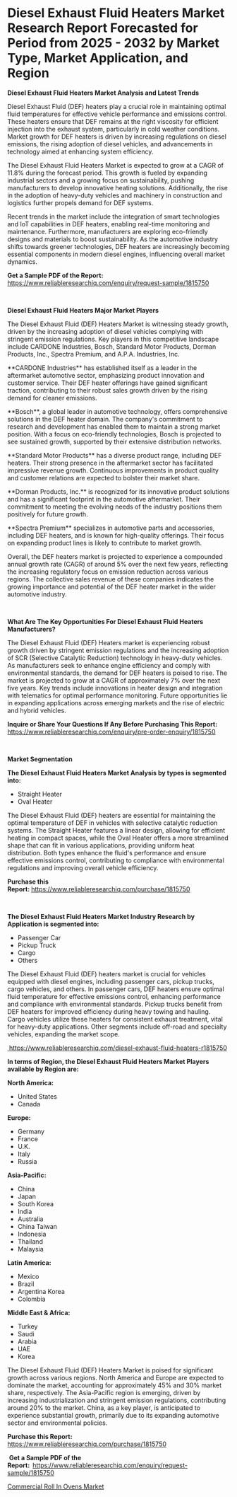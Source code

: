 <p><h1>Diesel Exhaust Fluid Heaters Market Research Report Forecasted for Period from 2025 -  2032 by Market Type, Market Application, and Region</h1></p><p><strong>Diesel Exhaust Fluid Heaters Market Analysis and Latest Trends</strong></p>
<p><p>Diesel Exhaust Fluid (DEF) heaters play a crucial role in maintaining optimal fluid temperatures for effective vehicle performance and emissions control. These heaters ensure that DEF remains at the right viscosity for efficient injection into the exhaust system, particularly in cold weather conditions. Market growth for DEF heaters is driven by increasing regulations on diesel emissions, the rising adoption of diesel vehicles, and advancements in technology aimed at enhancing system efficiency.</p><p>The Diesel Exhaust Fluid Heaters Market is expected to grow at a CAGR of 11.8% during the forecast period. This growth is fueled by expanding industrial sectors and a growing focus on sustainability, pushing manufacturers to develop innovative heating solutions. Additionally, the rise in the adoption of heavy-duty vehicles and machinery in construction and logistics further propels demand for DEF systems.</p><p>Recent trends in the market include the integration of smart technologies and IoT capabilities in DEF heaters, enabling real-time monitoring and maintenance. Furthermore, manufacturers are exploring eco-friendly designs and materials to boost sustainability. As the automotive industry shifts towards greener technologies, DEF heaters are increasingly becoming essential components in modern diesel engines, influencing overall market dynamics.</p></p>
<p><strong>Get a Sample PDF of the Report:&nbsp;</strong> <a href="https://www.reliableresearchiq.com/enquiry/request-sample/1815750?utm_campaign=2196&utm_medium=2&utm_source=Github&utm_content=ia&utm_term=19022025&utm_id=diesel-exhaust-fluid-heaters">https://www.reliableresearchiq.com/enquiry/request-sample/1815750</a></p>
<p>&nbsp;</p>
<p><strong>Diesel Exhaust Fluid Heaters Major Market Players</strong></p>
<p><p>The Diesel Exhaust Fluid (DEF) Heaters Market is witnessing steady growth, driven by the increasing adoption of diesel vehicles complying with stringent emission regulations. Key players in this competitive landscape include CARDONE Industries, Bosch, Standard Motor Products, Dorman Products, Inc., Spectra Premium, and A.P.A. Industries, Inc.</p><p>**CARDONE Industries** has established itself as a leader in the aftermarket automotive sector, emphasizing product innovation and customer service. Their DEF heater offerings have gained significant traction, contributing to their robust sales growth driven by the rising demand for cleaner emissions.</p><p>**Bosch**, a global leader in automotive technology, offers comprehensive solutions in the DEF heater domain. The company's commitment to research and development has enabled them to maintain a strong market position. With a focus on eco-friendly technologies, Bosch is projected to see sustained growth, supported by their extensive distribution networks.</p><p>**Standard Motor Products** has a diverse product range, including DEF heaters. Their strong presence in the aftermarket sector has facilitated impressive revenue growth. Continuous improvements in product quality and customer relations are expected to bolster their market share.</p><p>**Dorman Products, Inc.** is recognized for its innovative product solutions and has a significant footprint in the automotive aftermarket. Their commitment to meeting the evolving needs of the industry positions them positively for future growth.</p><p>**Spectra Premium** specializes in automotive parts and accessories, including DEF heaters, and is known for high-quality offerings. Their focus on expanding product lines is likely to contribute to market growth.</p><p>Overall, the DEF heaters market is projected to experience a compounded annual growth rate (CAGR) of around 5% over the next few years, reflecting the increasing regulatory focus on emission reduction across various regions. The collective sales revenue of these companies indicates the growing importance and potential of the DEF heater market in the wider automotive industry.</p></p>
<p>&nbsp;</p>
<p><strong>What Are The Key Opportunities For Diesel Exhaust Fluid Heaters Manufacturers?</strong></p>
<p><p>The Diesel Exhaust Fluid (DEF) Heaters market is experiencing robust growth driven by stringent emission regulations and the increasing adoption of SCR (Selective Catalytic Reduction) technology in heavy-duty vehicles. As manufacturers seek to enhance engine efficiency and comply with environmental standards, the demand for DEF heaters is poised to rise. The market is projected to grow at a CAGR of approximately 7% over the next five years. Key trends include innovations in heater design and integration with telematics for optimal performance monitoring. Future opportunities lie in expanding applications across emerging markets and the rise of electric and hybrid vehicles.</p></p>
<p><strong>Inquire or Share Your Questions If Any Before Purchasing This Report:</strong> <a href="https://www.reliableresearchiq.com/enquiry/pre-order-enquiry/1815750?utm_campaign=2196&utm_medium=2&utm_source=Github&utm_content=ia&utm_term=19022025&utm_id=diesel-exhaust-fluid-heaters">https://www.reliableresearchiq.com/enquiry/pre-order-enquiry/1815750</a></p>
<p>&nbsp;</p>
<p><strong>Market Segmentation</strong></p>
<p><strong>The Diesel Exhaust Fluid Heaters Market Analysis by types is segmented into:</strong></p>
<p><ul><li>Straight Heater</li><li>Oval Heater</li></ul></p>
<p><p>The Diesel Exhaust Fluid (DEF) heaters are essential for maintaining the optimal temperature of DEF in vehicles with selective catalytic reduction systems. The Straight Heater features a linear design, allowing for efficient heating in compact spaces, while the Oval Heater offers a more streamlined shape that can fit in various applications, providing uniform heat distribution. Both types enhance the fluid's performance and ensure effective emissions control, contributing to compliance with environmental regulations and improving overall vehicle efficiency.</p></p>
<p><strong>Purchase this Report:&nbsp;</strong><a href="https://www.reliableresearchiq.com/purchase/1815750?utm_campaign=2196&utm_medium=2&utm_source=Github&utm_content=ia&utm_term=19022025&utm_id=diesel-exhaust-fluid-heaters">https://www.reliableresearchiq.com/purchase/1815750</a></p>
<p>&nbsp;</p>
<p><strong>The Diesel Exhaust Fluid Heaters Market Industry Research by Application is segmented into:</strong></p>
<p><ul><li>Passenger Car</li><li>Pickup Truck</li><li>Cargo</li><li>Others</li></ul></p>
<p><p>The Diesel Exhaust Fluid (DEF) heaters market is crucial for vehicles equipped with diesel engines, including passenger cars, pickup trucks, cargo vehicles, and others. In passenger cars, DEF heaters ensure optimal fluid temperature for effective emissions control, enhancing performance and compliance with environmental standards. Pickup trucks benefit from DEF heaters for improved efficiency during heavy towing and hauling. Cargo vehicles utilize these heaters for consistent exhaust treatment, vital for heavy-duty applications. Other segments include off-road and specialty vehicles, expanding the market scope.</p></p>
<p><a href="https://www.reliableresearchiq.com/diesel-exhaust-fluid-heaters-r1815750?utm_campaign=2196&utm_medium=2&utm_source=Github&utm_content=ia&utm_term=19022025&utm_id=diesel-exhaust-fluid-heaters">&nbsp;https://www.reliableresearchiq.com/diesel-exhaust-fluid-heaters-r1815750</a></p>
<p><strong>In terms of Region, the Diesel Exhaust Fluid Heaters Market Players available by Region are:</strong></p>
<p>
    <p> <strong> North America: </strong>
        <ul>
            <li>United States</li>
            <li>Canada</li>
        </ul>
        </p> 
    <p> <strong> Europe: </strong>
        <ul>
            <li>Germany</li>
            <li>France</li>
            <li>U.K.</li>
            <li>Italy</li>
            <li>Russia</li>
        </ul>
        </p> 
    <p> <strong> Asia-Pacific: </strong>
        <ul>
            <li>China</li>
            <li>Japan</li>
            <li>South Korea</li>
            <li>India</li>
            <li>Australia</li>
            <li>China Taiwan</li>
            <li>Indonesia</li>
            <li>Thailand</li>
            <li>Malaysia</li>
        </ul>
        </p> 
    <p> <strong> Latin America: </strong>
        <ul>
            <li>Mexico</li>
            <li>Brazil</li>
            <li>Argentina Korea</li>
            <li>Colombia</li>
        </ul>
        </p> 
    <p> <strong> Middle East & Africa: </strong>
        <ul>
            <li>Turkey</li>
            <li>Saudi</li>
            <li>Arabia</li>
            <li>UAE</li>
            <li>Korea</li>
        </ul>
    </p>
    </p>
<p><p>The Diesel Exhaust Fluid (DEF) Heaters Market is poised for significant growth across various regions. North America and Europe are expected to dominate the market, accounting for approximately 45% and 30% market share, respectively. The Asia-Pacific region is emerging, driven by increasing industrialization and stringent emission regulations, contributing around 20% to the market. China, as a key player, is anticipated to experience substantial growth, primarily due to its expanding automotive sector and environmental policies.</p></p>
<p><strong>Purchase this Report: </strong><a href="https://www.reliableresearchiq.com/purchase/1815750?utm_campaign=2196&utm_medium=2&utm_source=Github&utm_content=ia&utm_term=19022025&utm_id=diesel-exhaust-fluid-heaters">https://www.reliableresearchiq.com/purchase/1815750</a></p>
<p>&nbsp;<strong>Get a Sample PDF of the Report:&nbsp;&nbsp;</strong><a href="https://www.reliableresearchiq.com/enquiry/request-sample/1815750?utm_campaign=2196&utm_medium=2&utm_source=Github&utm_content=ia&utm_term=19022025&utm_id=diesel-exhaust-fluid-heaters">https://www.reliableresearchiq.com/enquiry/request-sample/1815750</a></p>
<p><strong></strong></p>
<p><p><a href="https://github.com/rosamariarocque98/Market-Research-Report-List-1/blob/main/commercial-roll-in-ovens-market.md?utm_campaign=2196&utm_medium=2&utm_source=Github&utm_content=ia&utm_term=19022025&utm_id=diesel-exhaust-fluid-heaters">Commercial Roll In Ovens Market</a></p></p>
